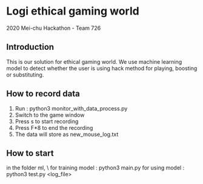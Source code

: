 # Logi ethical gaming world

2020 Mei-chu Hackathon - Team 726

## Introduction
This is our solution for ethical gaming world. We use machine learning model to
detect whether the user is using hack method for playing, boosting or substituting.

## How to record data
1. Run :  python3 monitor_with_data_process.py
2. Switch to the game window
3. Press s to start recording 
4. Press F*8 to end the recording
5. The data will store as new_mouse_log.txt


## How to start
in the folder ml, \\
for training model : python3 main.py
for using model : python3 test.py <log_file>
